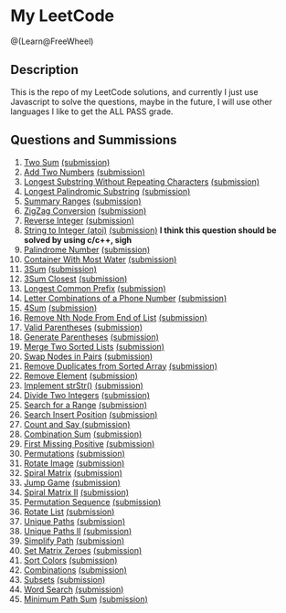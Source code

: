 # My LeetCode
@(Learn@FreeWheel)

## Description
This is the repo of my LeetCode solutions, and currently I just use Javascript to solve the questions, maybe in the future, I will use other languages I like to get the ALL PASS grade.

## Questions and Summissions

1. [Two Sum][1] [(submission)][2]
2. [Add Two Numbers][3] [(submission)][4]
3. [Longest Substring Without Repeating Characters][5] [(submission)][6]
4. [Longest Palindromic Substring][7] [(submission)][8]
5. [Summary Ranges][9] [(submission)][10]
6. [ZigZag Conversion][11] [(submission)][12]
7. [Reverse Integer][13] [(submission)][14]
8. [String to Integer (atoi)][15] [(submission)][16] **I think this question should be solved by using c/c++, sigh**
9. [Palindrome Number][17] [(submission)][18]
10. [Container With Most Water][19] [(submission)][20]
11. [3Sum][21] [(submission)][22]
12. [3Sum Closest][23] [(submission)][24]
13. [Longest Common Prefix][25] [(submission)][26]
14. [Letter Combinations of a Phone Number][27] [(submission)][28]
15. [4Sum][29] [(submission)][30]
16. [Remove Nth Node From End of List][31] [(submission)][32]
17. [Valid Parentheses][33] [(submission)][34]
18. [Generate Parentheses][35] [(submission)][36]
19. [Merge Two Sorted Lists][37] [(submission)][38]
20. [Swap Nodes in Pairs][39] [(submission)][40]
21. [Remove Duplicates from Sorted Array][41] [(submission)][42]
22. [Remove Element][43] [(submission)][44]
23. [Implement strStr()][45] [(submission)][46]
24. [Divide Two Integers][47] [(submission)][48]
25. [Search for a Range][49] [(submission)][50]
26. [Search Insert Position][51] [(submission)][52]
27. [Count and Say ][53] [(submission)][54]
28. [Combination Sum][55] [(submission)][56]
29. [First Missing Positive][57] [(submission)][58]
30. [Permutations][59] [(submission)][60]
31. [Rotate Image][61] [(submission)][62]
32. [Spiral Matrix][63] [(submission)][64]
33. [Jump Game][65] [(submission)][66]
34. [Spiral Matrix II][67] [(submission)][68]
35. [Permutation Sequence][69] [(submission)][70]
36. [Rotate List][71] [(submission)][72]
37. [Unique Paths][73] [(submission)][74]
38. [Unique Paths II][75] [(submission)][76]
39. [Simplify Path][77] [(submission)][78]
40. [Set Matrix Zeroes][79] [(submission)][80]
41. [Sort Colors][81] [(submission)][82]
42. [Combinations][83] [(submission)][84]
43. [Subsets][85] [(submission)][86]
44. [Word Search][87] [(submission)][88]
45. [Minimum Path Sum][89] [(submission)][90]

  [1]: https://leetcode.com/problems/two-sum/
  [2]: https://github.com/MrHuxu/leetcode/blob/master/submissions/two-sum.js
  [3]: https://leetcode.com/problems/add-two-numbers/
  [4]: https://github.com/MrHuxu/leetcode/blob/master/submissions/add-two-numbers.js
  [5]: https://leetcode.com/problems/longest-substring-without-repeating-characters/
  [6]: https://github.com/MrHuxu/leetcode/blob/master/submissions/longest-substring-without-repeating-characters.js
  [7]: https://leetcode.com/problems/longest-palindromic-substring/
  [8]: https://github.com/MrHuxu/leetcode/blob/master/submissions/longest-palindromic-substring.js
  [9]: https://leetcode.com/problems/summary-ranges/
  [10]: https://github.com/MrHuxu/leetcode/blob/master/submissions/summary-ramges.js
  [11]: https://leetcode.com/problems/zigzag-conversion/
  [12]: https://github.com/MrHuxu/leetcode/blob/master/submissions/zigzag-conversion.js
  [13]: https://leetcode.com/problems/reverse-integer/
  [14]: https://github.com/MrHuxu/leetcode/blob/master/submissions/reverse-integer.js
  [15]: https://leetcode.com/problems/string-to-integer-atoi/
  [16]: https://github.com/MrHuxu/leetcode/blob/master/submissions/string-to-integer-atoi.js
  [17]: https://leetcode.com/problems/palindrome-number/
  [18]: https://github.com/MrHuxu/leetcode/blob/master/submissions/palindrome-number.js
  [19]: https://leetcode.com/problems/container-with-most-water/
  [20]: https://github.com/MrHuxu/leetcode/blob/master/submissions/container-with-most-water.js
  [21]: https://leetcode.com/problems/3sum/
  [22]: https://github.com/MrHuxu/leetcode/blob/master/submissions/3sum.js
  [23]: https://leetcode.com/problems/3sum-closest/
  [24]: https://github.com/MrHuxu/leetcode/blob/master/submissions/3sum-closest.js
  [25]: https://leetcode.com/problems/longest-common-prefix/
  [26]: https://github.com/MrHuxu/leetcode/blob/master/submissions/longest-common-prefix.js
  [27]: https://leetcode.com/problems/letter-combinations-of-a-phone-number/
  [28]: https://github.com/MrHuxu/leetcode/blob/master/submissions/letter-combinations-of-a-phone-number.js
  [29]: https://leetcode.com/problems/4sum/
  [30]: https://github.com/MrHuxu/leetcode/blob/master/submissions/4sum.js
  [31]: https://leetcode.com/problems/remove-nth-node-from-end-of-list/
  [32]: https://github.com/MrHuxu/leetcode/blob/master/submissions/remove-nth-node-from-end-of-list.js
  [33]: https://leetcode.com/problems/valid-parentheses/
  [34]: https://github.com/MrHuxu/leetcode/blob/master/submissions/valid-parentheses.js
  [35]: https://leetcode.com/problems/generate-parentheses/
  [36]: https://github.com/MrHuxu/leetcode/blob/master/submissions/generate-parentheses.js
  [37]: https://leetcode.com/problems/merge-two-sorted-lists/
  [38]: https://github.com/MrHuxu/leetcode/blob/master/submissions/merge-two-sorted-lists.js
  [39]: https://leetcode.com/problems/swap-nodes-in-pairs/
  [40]: https://github.com/MrHuxu/leetcode/blob/master/submissions/swap-nodes-in-pairs.js
  [41]: https://leetcode.com/problems/remove-duplicates-from-sorted-array/
  [42]: https://github.com/MrHuxu/leetcode/blob/master/submissions/remove-duplicates-from-sorted-array.js
  [43]: https://leetcode.com/problems/remove-element/
  [44]: https://github.com/MrHuxu/leetcode/blob/master/submissions/remove-element.js
  [45]: https://leetcode.com/problems/implement-strstr/
  [46]: https://github.com/MrHuxu/leetcode/blob/master/submissions/implement-strstr.js
  [47]: https://leetcode.com/problems/divide-two-integers/
  [48]: https://github.com/MrHuxu/leetcode/blob/master/submissions/divide-two-integers.js
  [49]: https://leetcode.com/problems/search-for-a-range/
  [50]: https://github.com/MrHuxu/leetcode/blob/master/submissions/search-for-a-range.js
  [51]: https://leetcode.com/problems/search-insert-position/
  [52]: https://github.com/MrHuxu/leetcode/blob/master/submissions/search-insert-position.js
  [53]: https://leetcode.com/problems/count-and-say/
  [54]: https://github.com/MrHuxu/leetcode/blob/master/submissions/count-and-say.js
  [55]: https://leetcode.com/problems/combination-sum/
  [56]: https://github.com/MrHuxu/leetcode/blob/master/submissions/combination-sum.js
  [57]: https://leetcode.com/problems/first-missing-positive/
  [58]: https://github.com/MrHuxu/leetcode/blob/master/submissions/first-missing-positive.js
  [59]: https://leetcode.com/problems/permutations/
  [60]: https://github.com/MrHuxu/leetcode/blob/master/submissions/permutations.js
  [61]: https://leetcode.com/problems/rotate-image/
  [62]: https://github.com/MrHuxu/leetcode/blob/master/submissions/rotate-image.js
  [63]: https://leetcode.com/problems/spiral-matrix/
  [64]: https://github.com/MrHuxu/leetcode/blob/master/submissions/spiral-matrix.js
  [65]: https://leetcode.com/problems/jump-game/
  [66]: https://github.com/MrHuxu/leetcode/blob/master/submissions/jump-game.js
  [67]: https://leetcode.com/problems/spiral-matrix-ii/
  [68]: https://github.com/MrHuxu/leetcode/blob/master/submissions/spiral-matrix-ii.js
  [69]: https://leetcode.com/problems/permutation-sequence/
  [70]: https://github.com/MrHuxu/leetcode/blob/master/submissions/permutation-sequence.js
  [71]: https://leetcode.com/problems/rotate-list/
  [72]: https://github.com/MrHuxu/leetcode/blob/master/submissions/rotate-list.js
  [73]: https://leetcode.com/problems/unique-paths/
  [74]: https://github.com/MrHuxu/leetcode/blob/master/submissions/unique-paths.js
  [75]: https://leetcode.com/problems/unique-paths-ii/
  [76]: https://github.com/MrHuxu/leetcode/blob/master/submissions/unique-paths-ii.js
  [77]: https://leetcode.com/problems/simplify-path/
  [78]: https://github.com/MrHuxu/leetcode/blob/master/submissions/simplify-path.js
  [79]: https://leetcode.com/problems/set-matrix-zeroes/
  [80]: https://github.com/MrHuxu/leetcode/blob/master/submissions/set-matrix-zeroes.js
  [81]: https://leetcode.com/problems/sort-colors/
  [82]: https://github.com/MrHuxu/leetcode/blob/master/submissions/sort-colors.js
  [83]: https://leetcode.com/problems/combinations/
  [84]: https://github.com/MrHuxu/leetcode/blob/master/submissions/combinations.js
  [85]: https://leetcode.com/problems/subsets/
  [86]: https://github.com/MrHuxu/leetcode/blob/master/submissions/subsets.js
  [87]: https://leetcode.com/problems/word-search/
  [88]: https://github.com/MrHuxu/leetcode/blob/master/submissions/word-search.js
  [89]: https://leetcode.com/problems/minimum-path-sum/
  [90]: https://github.com/MrHuxu/leetcode/blob/master/submissions/minimum-path-sum.js


